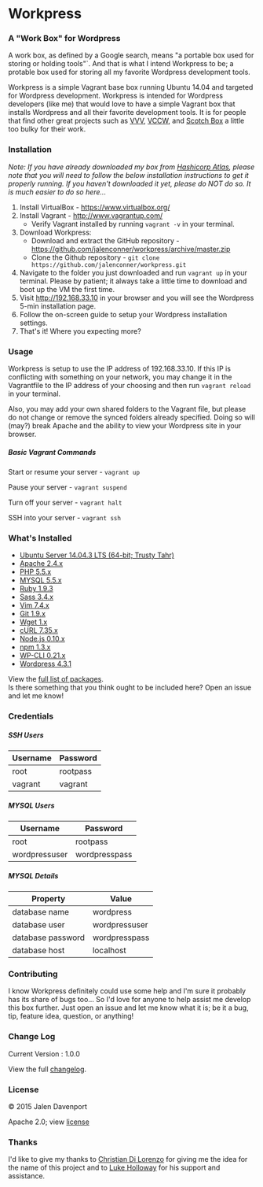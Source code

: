 # Workpress
### A "Work Box" for Wordpress
A work box, as defined by a Google search, means "a portable box used for storing or holding tools"`. And that is what I intend Workpress to be; a protable box used for storing all my favorite Wordpress development tools.

Workpress is a simple Vagrant base box running Ubuntu 14.04 and targeted for Wordpress development. Workpress is intended for Wordpress developers (like me) that would love to have a simple Vagrant box that installs Wordpress and all their favorite development tools. It is for people that find other great projects such as [VVV](https://github.com/Varying-Vagrant-Vagrants/VVV), [VCCW](https://github.com/vccw-team/vccw), and [Scotch Box](https://github.com/scotch-io/scotch-box) a little too bulky for their work.

### Installation
*Note: If you have already downloaded my box from [Hashicorp Atlas](https://atlas.hashicorp.com/jalenconner/boxes/workpress), please note that you will need to follow the below installation instructions to get it properly running. If you haven't downloaded it yet, please do NOT do so. It is much easier to do so here...*

1. Install VirtualBox - https://www.virtualbox.org/
1. Install Vagrant - http://www.vagrantup.com/
    * Verify Vagrant installed by running `vagrant -v` in your terminal.
1. Download Workpress:
    * Download and extract the GitHub repository - https://github.com/jalenconner/workpress/archive/master.zip
    * Clone the Github repository - `git clone https://github.com/jalenconner/workpress.git`
1. Navigate to the folder you just downloaded and run `vagrant up` in your terminal. Please by patient; it always take a little time to download and boot up the VM the first time.
1. Visit http://192.168.33.10 in your browser and you will see the Wordpress 5-min installation page.
1. Follow the on-screen guide to setup your Wordpress installation settings.
1. That's it! Where you expecting more?

### Usage
Workpress is setup to use the IP address of 192.168.33.10. If this IP is conflicting with something on your network, you may change it in the Vagrantfile to the IP address of your choosing and then run `vagrant reload` in your terminal.

Also, you may add your own shared folders to the Vagrant file, but please do not change or remove the synced folders already specified. Doing so will (may?) break Apache and the ability to view your Wordpress site in your browser.

##### Basic Vagrant Commands
Start or resume your server - `vagrant up`

Pause your server - `vagrant suspend`

Turn off your server - `vagrant halt`

SSH into your server - `vagrant ssh`

### What's Installed

* [Ubuntu Server 14.04.3 LTS (64-bit; Trusty Tahr)](http://www.ubuntu.com/server)
* [Apache 2.4.x](https://httpd.apache.org)
* [PHP 5.5.x](https://www.php.net/)
* [MYSQL 5.5.x](https://www.mysql.com)
* [Ruby 1.9.3](https://www.ruby-lang.org/en/)
* [Sass 3.4.x](http://sass-lang.com)
* [Vim 7.4.x](http://www.vim.org)
* [Git 1.9.x](https://git-scm.com)
* [Wget 1.x](https://www.gnu.org/s/wget/)
* [cURL 7.35.x](http://curl.haxx.se)
* [Node.js 0.10.x](https://nodejs.org/en/)
* [npm 1.3.x](https://www.npmjs.com)
* [WP-CLI 0.21.x](http://wp-cli.org)
* [Wordpress 4.3.1](https://wordpress.org)

View the [full list of packages](https://github.com/jalenconner/workpress/blob/master/PACKAGES.md).   
Is there something that you think ought to be included here? Open an issue and let me know!

### Credentials
##### SSH Users
Username | Password
---------|---------
root | rootpass
vagrant | vagrant
##### MYSQL Users
Username | Password
---------|---------
root | rootpass
wordpressuser | wordpresspass
##### MYSQL Details
Property | Value
---------|------
database name | wordpress
database user | wordpressuser
database password | wordpresspass
database host | localhost

### Contributing
I know Workpress definitely could use some help and I'm sure it probably has its share of bugs too... So I'd love for anyone to help assist me develop this box further. Just open an issue and let me know what it is; be it a bug, tip, feature idea, question, or anything!

### Change Log
Current Version : 1.0.0

View the full [changelog](https://github.com/jalenconner/workpress/blob/master/CHANGELOG.md).

### License
© 2015 Jalen Davenport

Apache 2.0; view [license](https://github.com/jalenconner/workpress/blob/master/LICENSE)

### Thanks
I'd like to give my thanks to [Christian Di Lorenzo](https://github.com/rcdilorenzo) for giving me the idea for the name of this project and to [Luke Holloway](https://github.com/hollowaydesignfirm) for his support and assistance.
